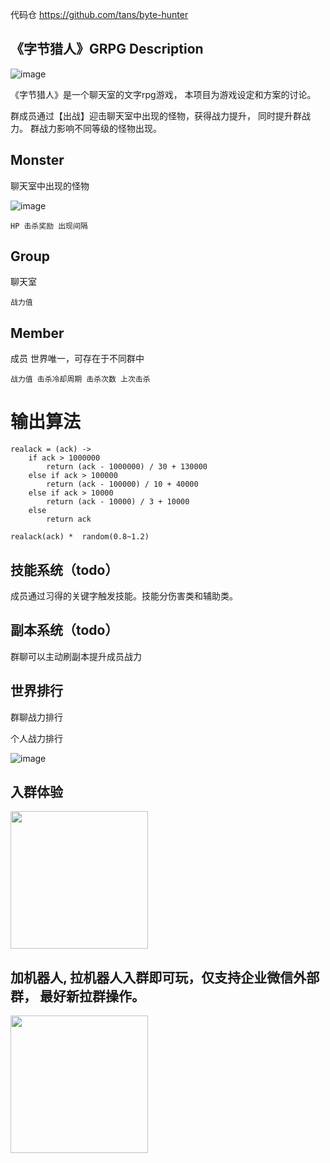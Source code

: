 代码仓 https://github.com/tans/byte-hunter

## 《字节猎人》GRPG Description


![image](https://user-images.githubusercontent.com/543287/129016595-8b50461f-1b5a-4ae8-9125-5a4005d1851b.png)



《字节猎人》是一个聊天室的文字rpg游戏， 本项目为游戏设定和方案的讨论。

群成员通过【出战】迎击聊天室中出现的怪物，获得战力提升， 同时提升群战力。
群战力影响不同等级的怪物出现。

## Monster
聊天室中出现的怪物

![image](https://user-images.githubusercontent.com/543287/129131248-58c67ffa-6045-4e63-82fb-417d99f5c550.png)

`HP 击杀奖励 出现间隔`

## Group
聊天室

`战力值`

## Member
成员 世界唯一，可存在于不同群中

`战力值 击杀冷却周期 击杀次数 上次击杀`

# 输出算法


```
realack = (ack) ->
	if ack > 1000000
		return (ack - 1000000) / 30 + 130000
	else if ack > 100000
		return (ack - 100000) / 10 + 40000
	else if ack > 10000
		return (ack - 10000) / 3 + 10000
	else
		return ack
    
realack(ack) *  random(0.8~1.2)

```

## 技能系统（todo）
成员通过习得的关键字触发技能。技能分伤害类和辅助类。

## 副本系统（todo）
群聊可以主动刷副本提升成员战力

## 世界排行

群聊战力排行

个人战力排行



![image](https://user-images.githubusercontent.com/543287/129016673-235b3206-6856-4bfc-9a21-95e425564e09.png)




## 入群体验
<img src="https://user-images.githubusercontent.com/543287/128971592-a54e6096-50f0-46e6-be9a-4c3b89939845.png" width="220px" />

## 加机器人, 拉机器人入群即可玩，仅支持企业微信外部群， 最好新拉群操作。
<img src="https://user-images.githubusercontent.com/543287/128972133-8648d2a5-e461-4382-85b8-c4428d36d3f6.png"  width="220px" />



